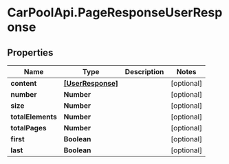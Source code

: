 # CarPoolApi.PageResponseUserResponse

## Properties

Name | Type | Description | Notes
------------ | ------------- | ------------- | -------------
**content** | [**[UserResponse]**](UserResponse.md) |  | [optional] 
**number** | **Number** |  | [optional] 
**size** | **Number** |  | [optional] 
**totalElements** | **Number** |  | [optional] 
**totalPages** | **Number** |  | [optional] 
**first** | **Boolean** |  | [optional] 
**last** | **Boolean** |  | [optional] 


